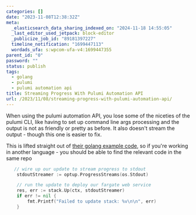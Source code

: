 ```yaml
---
categories: []
date: "2023-11-08T12:38:32Z"
meta:
  _elasticsearch_data_sharing_indexed_on: "2024-11-18 14:55:05"
  _last_editor_used_jetpack: block-editor
  _publicize_job_id: "89181397227"
  timeline_notification: "1699447113"
  wordads_ufa: s:wpcom-ufa-v4:1699447355
parent_id: "0"
password: ""
status: publish
tags:
  - golang
  - pulumi
  - pulumi automation api
title: Streaming Progress With Pulumi Automation API
url: /2023/11/08/streaming-progress-with-pulumi-automation-api/
---
```


When using the pulumi automation API, you lose some of the niceties of the
pulumi CLI, like having to set up command line args processing and the output is
not as friendly or pretty as before. It also doesn\'t stream the output - though
this one is easier to fix.

This is lifted straight out of
[their golang example code](https://github.com/pulumi/automation-api-examples/blob/3114b754ea84ebd0cc1e1b67f128df75795bd4c3/go/local_program/automation/main.go#L74C2-L82C3),
so if you\'re working in another language - you should be able to find the
relevant code in the same repo

```go
   // wire up our update to stream progress to stdout
    stdoutStreamer := optup.ProgressStreams(os.Stdout)

    // run the update to deploy our fargate web service
    res, err := stack.Up(ctx, stdoutStreamer)
    if err != nil {
        fmt.Printf("Failed to update stack: %v\n\n", err)
    }
```
